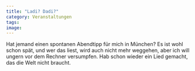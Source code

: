 ```yaml
---
title: "Ladi? Dadi?"
category: Veranstaltungen
tags: 
image: 
---
```


Hat jemand einen spontanen Abendtipp für mich in München? Es ist wohl schon spät, und wer das liest, wird auch nicht mehr weggehen, aber ich will ungern vor dem Rechner versumpfen. Hab schon wieder ein Lied gemacht, das die Welt nicht braucht.